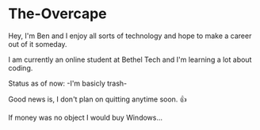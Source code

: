 # The-Overcape

Hey, I'm Ben and I enjoy all sorts of technology and hope to make a career out of it someday. 

I am currently an online student at Bethel Tech and I'm learning a lot about coding.

Status as of now: -I'm basicly trash-

Good news is, I don't plan on quitting anytime soon. 👍

If money was no object I would buy Windows...
